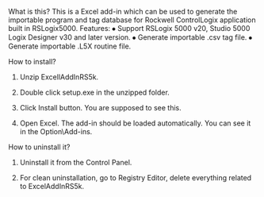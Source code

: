 What is this?
This is a Excel add-in which can be used to generate the importable program and tag database for Rockwell ControlLogix application built in RSLogix5000.
Features:
⦁	Support RSLogix 5000 v20, Studio 5000 Logix Designer v30 and later version.
⦁	Generate importable .csv tag file.
⦁	Generate importable .L5X routine file.

How to install?
1.	Unzip ExcellAddInRS5k.
2.	Double click setup.exe in the unzipped folder.
 
3.	Click Install button. You are supposed to see this.
 
4.	Open Excel. The add-in should be loaded automatically. You can see it in the Option\Add-ins.
 
How to uninstall it?
1.	Uninstall it from the Control Panel.
 
2.	For clean uninstallation, go to Registry Editor, delete everything related to ExcelAddInRS5k.
